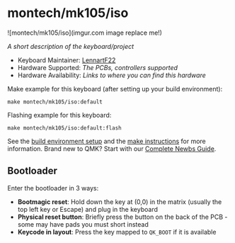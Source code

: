# montech/mk105/iso

![montech/mk105/iso](imgur.com image replace me!)

*A short description of the keyboard/project*

* Keyboard Maintainer: [LennartF22](https://github.com/LennartF22)
* Hardware Supported: *The PCBs, controllers supported*
* Hardware Availability: *Links to where you can find this hardware*

Make example for this keyboard (after setting up your build environment):

    make montech/mk105/iso:default

Flashing example for this keyboard:

    make montech/mk105/iso:default:flash

See the [build environment setup](https://docs.qmk.fm/#/getting_started_build_tools) and the [make instructions](https://docs.qmk.fm/#/getting_started_make_guide) for more information. Brand new to QMK? Start with our [Complete Newbs Guide](https://docs.qmk.fm/#/newbs).

## Bootloader

Enter the bootloader in 3 ways:

* **Bootmagic reset**: Hold down the key at (0,0) in the matrix (usually the top left key or Escape) and plug in the keyboard
* **Physical reset button**: Briefly press the button on the back of the PCB - some may have pads you must short instead
* **Keycode in layout**: Press the key mapped to `QK_BOOT` if it is available
